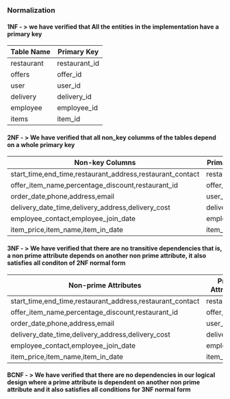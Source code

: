 <h3>Normalization</h3>

<h4>1NF - > we have verified that All the entities in the implementation have a primary key </h4>

| Table Name | Primary Key   |
|------------|---------------|
| restaurant | restaurant_id |
| offers     | offer_id      |
| user       | user_id       |
| delivery   | delivery_id   |
| employee   | employee_id   |
| items      | item_id       |


<h4>2NF - > We have verified that all non_key columms of the tables depend on a whole primary key </h4>

| Non-key Columns                                           | Primary Key   |
|-----------------------------------------------------------|---------------|
| start_time,end_time,restaurant_address,restaurant_contact | restaurant_id |
| offer_item_name,percentage_discount,restaurant_id         | offer_id      |
| order_date,phone,address,email                            | user_id       |
| delivery_date_time,delivery_address,delivery_cost         | delivery_id   |
| employee_contact,employee_join_date                       | employee_id   |
| item_price,item_name,item_in_date                         | item_id       |


<h4>3NF - > We have verified that there are no transitive dependencies that is, a non prime attribute depends on another non prime attribute, it also satisfies all conditon of 2NF normal form  </h4>

| Non-prime Attributes                                      | Prime Attributes  |
|-----------------------------------------------------------|---------------|
| start_time,end_time,restaurant_address,restaurant_contact | restaurant_id |
| offer_item_name,percentage_discount,restaurant_id         | offer_id      |
| order_date,phone,address,email                            | user_id       |
| delivery_date_time,delivery_address,delivery_cost         | delivery_id   |
| employee_contact,employee_join_date                       | employee_id   |
| item_price,item_name,item_in_date                         | item_id       |


<h4>BCNF - > We have verified that there are no dependencies in our logical design where a prime attribute is dependent on another non prime attribute and it also satisfies all conditions for 3NF normal form  </h4>
